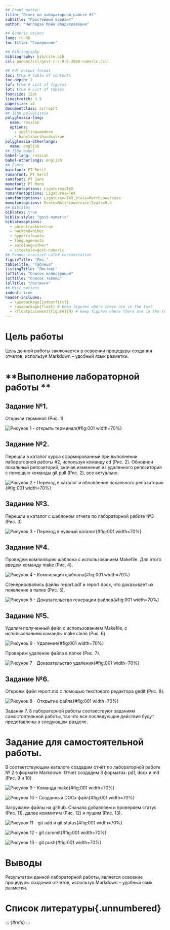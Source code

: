 ```yaml
---
## Front matter
title: "Отчет по лабораторной работе #2"
subtitle: "Простейший вариант"
author: "Чигладзе Майя Владиславовна"

## Generic otions
lang: ru-RU
toc-title: "Содержание"

## Bibliography
bibliography: bib/cite.bib
csl: pandoc/csl/gost-r-7-0-5-2008-numeric.csl

## Pdf output format
toc: true # Table of contents
toc-depth: 2
lof: true # List of figures
lot: true # List of tables
fontsize: 12pt
linestretch: 1.5
papersize: a4
documentclass: scrreprt
## I18n polyglossia
polyglossia-lang:
  name: russian
  options:
	- spelling=modern
	- babelshorthands=true
polyglossia-otherlangs:
  name: english
## I18n babel
babel-lang: russian
babel-otherlangs: english
## Fonts
mainfont: PT Serif
romanfont: PT Serif
sansfont: PT Sans
monofont: PT Mono
mainfontoptions: Ligatures=TeX
romanfontoptions: Ligatures=TeX
sansfontoptions: Ligatures=TeX,Scale=MatchLowercase
monofontoptions: Scale=MatchLowercase,Scale=0.9
## Biblatex
biblatex: true
biblio-style: "gost-numeric"
biblatexoptions:
  - parentracker=true
  - backend=biber
  - hyperref=auto
  - language=auto
  - autolang=other*
  - citestyle=gost-numeric
## Pandoc-crossref LaTeX customization
figureTitle: "Рис."
tableTitle: "Таблица"
listingTitle: "Листинг"
lofTitle: "Список иллюстраций"
lotTitle: "Список таблиц"
lolTitle: "Листинги"
## Misc options
indent: true
header-includes:
  - \usepackage{indentfirst}
  - \usepackage{float} # keep figures where there are in the text
  - \floatplacement{figure}{H} # keep figures where there are in the text
---
```


# **Цель работы**

Цель данной работы заключается в освоении процедуры создания отчетов, используя Markdown – удобный язык разметки.

# **Выполнение лабораторной работы **

## Задание №1.
Открыли терминал (Рис. 1)

![Рисунок 1 - открыть терминал](image/Лаб3.1.png){#fig:001 width=70%}

## Задание №2.
Перешли в каталог курса сформированный при выполнении лабораторной работы #2, используя команду cd (Рис. 2).
Обновили локальный репозиторий, скачав изменения из удаленного репозитория с помощью команды git pull (Рис. 2), все актуально.

![Рисунок 2 - Переход в каталог и обновление локального репозитория](image/Лаб3.2.png){#fig:001 width=70%}

## Задание №3.
Перешли в каталог с шаблоном отчета по лабораторной работе №3 (Рис. 3)

![Рисунок 3 - Переход в нужный каталог](image/Лаб3.3.png){#fig:001 width=70%}

## Задание №4.
Проведем компиляцию шаблона с использованием Makefile. Для этого введем команду make (Рис. 4). 

![Рисунок 4 - Компиляция шаблона](image/Лаб3.4.png){#fig:001 width=70%}

Сгенерировались файлы report.pdf и report.docx, что доказывает их появление в папке (Рис. 5).

![Рисунок 5 - Доказательство генерации файлов](image/Лаб3.5.png){#fig:001 width=70%}

## Задание №5.
Удалим полученный файл с использованием Makefile, с использованием команды make clean (Рис. 6)

![Рисунок 6 - Удаление](image/Лаб3.6.png){#fig:001 width=70%}

Проверим удаление файла в папке (Рис. 7).

![Рисунок 7 - Доказательство удаления](image/Лаб3.7.png){#fig:001 width=70%}

## Задание №6.
Откроем файл report.md c помощью текстового редактора gedit (Рис. 8).

![Рисунок 8 - Открытие файла](image/Лаб3.8.png){#fig:001 width=70%}

Задания 7, 8 лабораторной работы соотвествуют заданиям самостоятельной работы, так что все последующие действия будут представлены в следующем разделе.

# **Задание для самостоятельной работы.**

 В соответствующем каталоге создадим отчёт по лабораторной работе № 2 в формате Markdown. Отчет создадим 3 форматах: pdf, docx и md (Рис. 9 и 10).
 
![Рисунок 9 - Команда make](image/Лаб3.9.png){#fig:001 width=70%}

![Рисунок 10 - Созданный DOCx файл](image/Лаб3.10.png){#fig:001 width=70%}

 Загружаем файлы на github. Сначала добавляем и проверяем статус (Рис. 11), далее коммитим (Рис. 12) и пушим (Рис. 13).
 
 ![Рисунок 11 - git add и git status](image/Лаб3.11.png){#fig:001 width=70%}
 
 ![Рисунок 12 - git commit](image/Лаб3.12.png){#fig:001 width=70%}
 
 ![Рисунок 13 - git push](image/Лаб3.13.png){#fig:001 width=70%}
 

# **Выводы**

Результатом данной лабораторной работы, является освоение процедуры создания отчетов, используя Markdown – удобный язык разметки.

# Список литературы{.unnumbered}

::: {#refs}
:::
